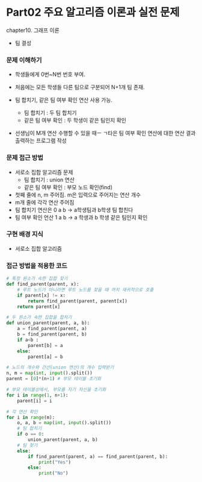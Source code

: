# Part02 주요 알고리즘 이론과 실전 문제
chapter10. 그래프 이론
- 팀 결성

### 문제 이해하기
- 학생들에게 0번~N번 번호 부여.
- 처음에는 모든 학생들 다른 팀으로 구분되어 N+1개 팀 존재.
- 팀 합치기, 같은 팀 여부 확인 연산 사용 가능.
  - 팀 합치기 : 두 팀 합치기
  - 같은 팀 여부 확인 : 두 학생이 같은 팀인지 확인

- 선생님이 M개 연산 수행할 수 있을 때ㅡ ㄱ타은 팀 여부 확인 연산에 대한 연산 결과 출력하는 프로그램 작성

### 문제 접근 방법
- 서로소 집합 알고리즘 문제
  - 팀 합치기 : union 연산
  - 같은 팀 여부 확인 : 부모 노드 확인(find)
- 첫째 줄에 n, m 주어짐. m은 입력으로 주어지는 연산 개수
- m개 줄에 각각 연산 주어짐
- 팀 합치기 연산은 0 a b -> a학생팀과 b학생 팀 합친다
- 팀 여부 확인 언산 1 a b -> a 학생과 b 학생 같은 팀인지 확인

### 구현 배경 지식
- 서로소 집합 알고리즘

### 접근 방법을 적용한 코드
```python
# 특정 원소가 속한 집합 찾기
def find_parent(parent, x):
    # 루트 노드가 아니라면 루트 노드를 찾을 때 까지 재귀적으로 호출
    if parent[x] != x:
        return find_parent(parent, parent[x])
    return parent[x]

# 두 원소가 속한 집합을 합치기
def union_parent(parent, a, b):
    a = find_parent(parent, a)
    b = find_parent(parent, b)
    if a<b :
        parent[b] = a
    else:
        parent[a] = b

# 노드의 개수와 간선(union 연산)의 개수 입력받기
n, m = map(int, input().split())
parent = [0]*(n+1) # 부모 테이블 초기화

# 부모 테이블상에서, 부모를 자기 자신을 초기화
for i in range(1, n+1):
    parent[i] = i

# 각 연산 확인
for i in range(m):
    o, a, b = map(int, input().split())
    # 팀 합치기
    if o == 0:
        union_parent(parent, a, b)
    # 팀 찾기
    else:
        if find_parent(parent, a) == find_parent(parent, b):
            print("Yes")
        else:
            print("No")
```